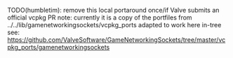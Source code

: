 TODO(humbletim): remove this local portaround once/if Valve submits an official vcpkg PR
note: currently it is a copy of the portfiles from ../../lib/gamenetworkingsockets/vcpkg_ports adapted to work here in-tree
see: https://github.com/ValveSoftware/GameNetworkingSockets/tree/master/vcpkg_ports/gamenetworkingsockets
